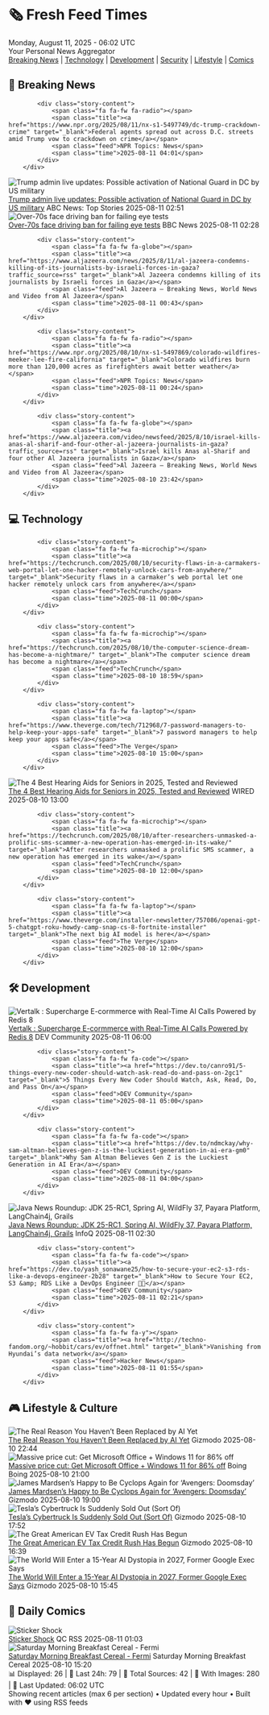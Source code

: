 <!-- Processing 54 RSS feeds at 2025-08-11 06:02:16 UTC -->
<!-- Processing: XKCD -->
<!-- Processing: Saturday Morning Breakfast Cereal -->
<!-- Processing: Penny Arcade -->
<!-- Processing: Poorly Drawn Lines -->
<!-- Processing: Garfield -->
<!-- Processing: Dilbert -->
<!-- Processing: Girl Genius -->
<!-- Processing: Dinosaur Comics -->
<!-- Processing: BBC World News -->
<!-- Processing: BBC Breaking News -->
<!-- Processing: Al Jazeera Breaking News -->
<!-- Processing: CBC News -->
<!-- Error processing https://rss.cbc.ca/lineup/topstories.xml: The read operation timed out -->
<!-- Processing: Reuters World News -->
<!-- Processing: Associated Press Breaking -->
<!-- Processing: TechCrunch -->
<!-- Processing: O'Reilly Radar -->
<!-- Processing: Dev.to -->
<!-- Processing: StackOverflow Blog -->
<!-- Processing: DistroWatch -->
<!-- Processing: Red Hat Blog -->
<!-- Processing: GitLab Blog -->
<!-- Processing: Coding Horror -->
<!-- Processing: Gizmodo -->
<!-- Processing: Boing Boing -->
<!-- Processing: Schneier on Security -->
<!-- Generated 3 new posts out of 25 feeds processed -->
<div class="newspaper-header">
    <h1 class="newspaper-title">🗞️ Fresh Feed Times</h1>
    <div class="newspaper-date">Monday, August 11, 2025 - 06:02 UTC</div>
    <div class="newspaper-subtitle">Your Personal News Aggregator</div>
</div>

<div class="newspaper-nav">
    <a href="#breaking">Breaking News</a> |
    <a href="#tech">Technology</a> |
    <a href="#dev">Development</a> |
    <a href="#security">Security</a> |
    <a href="#lifestyle">Lifestyle</a> |
    <a href="#webcomics">Comics</a>
</div>

<div class="news-section breaking-news" id="breaking">
<h2 class="section-header">🚨 Breaking News</h2>
<div class="stories-container">
<div class="story">
            
            <div class="story-content">
                <span class="fa fa-fw fa-radio"></span>
                <span class="title"><a href="https://www.npr.org/2025/08/11/nx-s1-5497749/dc-trump-crackdown-crime" target="_blank">Federal agents spread out across D.C. streets amid Trump vow to crackdown on crime</a></span>
                <span class="feed">NPR Topics: News</span>
                <span class="time">2025-08-11 04:01</span>
            </div>
        </div>
<div class="story">
            <img src="https://s.abcnews.com/images/US/washington-1-as-gmh-250806_1754486641660_hpMain_4x3t_384.jpg" alt="Trump admin live updates: Possible activation of National Guard in DC by US military" class="story-image" loading="lazy" onerror="this.style.display='none'">
            <div class="story-content">
                <span class="fa fa-fw fa-tv"></span>
                <span class="title"><a href="https://abcnews.go.com/Politics/live-updates/trump-admin-live-updates/?id=124336385" target="_blank">Trump admin live updates: Possible activation of National Guard in DC by US military</a></span>
                <span class="feed">ABC News: Top Stories</span>
                <span class="time">2025-08-11 02:51</span>
            </div>
        </div>
<div class="story">
            <img src="https://ichef.bbci.co.uk/ace/standard/240/cpsprodpb/3256/live/ac3dd630-766a-11f0-a975-cb151ca452f4.jpg" alt="Over-70s face driving ban for failing eye tests" class="story-image" loading="lazy" onerror="this.style.display='none'">
            <div class="story-content">
                <span class="fa fa-fw fa-flag"></span>
                <span class="title"><a href="https://www.bbc.com/news/articles/c5yllgezjk3o?at_medium=RSS&at_campaign=rss" target="_blank">Over-70s face driving ban for failing eye tests</a></span>
                <span class="feed">BBC News</span>
                <span class="time">2025-08-11 02:28</span>
            </div>
        </div>
<div class="story">
            
            <div class="story-content">
                <span class="fa fa-fw fa-globe"></span>
                <span class="title"><a href="https://www.aljazeera.com/news/2025/8/11/al-jazeera-condemns-killing-of-its-journalists-by-israeli-forces-in-gaza?traffic_source=rss" target="_blank">Al Jazeera condemns killing of its journalists by Israeli forces in Gaza</a></span>
                <span class="feed">Al Jazeera – Breaking News, World News and Video from Al Jazeera</span>
                <span class="time">2025-08-11 00:43</span>
            </div>
        </div>
<div class="story">
            
            <div class="story-content">
                <span class="fa fa-fw fa-radio"></span>
                <span class="title"><a href="https://www.npr.org/2025/08/10/nx-s1-5497869/colorado-wildfires-meeker-lee-fire-california" target="_blank">Colorado wildfires burn more than 120,000 acres as firefighters await better weather</a></span>
                <span class="feed">NPR Topics: News</span>
                <span class="time">2025-08-11 00:24</span>
            </div>
        </div>
<div class="story">
            
            <div class="story-content">
                <span class="fa fa-fw fa-globe"></span>
                <span class="title"><a href="https://www.aljazeera.com/video/newsfeed/2025/8/10/israel-kills-anas-al-sharif-and-four-other-al-jazeera-journalists-in-gaza?traffic_source=rss" target="_blank">Israel kills Anas al-Sharif and four other Al Jazeera journalists in Gaza</a></span>
                <span class="feed">Al Jazeera – Breaking News, World News and Video from Al Jazeera</span>
                <span class="time">2025-08-10 23:42</span>
            </div>
        </div>
</div>
</div>
<div class="news-section tech-news" id="tech">
<h2 class="section-header">💻 Technology</h2>
<div class="stories-container">
<div class="story">
            
            <div class="story-content">
                <span class="fa fa-fw fa-microchip"></span>
                <span class="title"><a href="https://techcrunch.com/2025/08/10/security-flaws-in-a-carmakers-web-portal-let-one-hacker-remotely-unlock-cars-from-anywhere/" target="_blank">Security flaws in a carmaker’s web portal let one hacker remotely unlock cars from anywhere</a></span>
                <span class="feed">TechCrunch</span>
                <span class="time">2025-08-11 00:00</span>
            </div>
        </div>
<div class="story">
            
            <div class="story-content">
                <span class="fa fa-fw fa-microchip"></span>
                <span class="title"><a href="https://techcrunch.com/2025/08/10/the-computer-science-dream-has-become-a-nightmare/" target="_blank">The computer science dream has become a nightmare</a></span>
                <span class="feed">TechCrunch</span>
                <span class="time">2025-08-10 18:59</span>
            </div>
        </div>
<div class="story">
            
            <div class="story-content">
                <span class="fa fa-fw fa-laptop"></span>
                <span class="title"><a href="https://www.theverge.com/tech/712968/7-password-managers-to-help-keep-your-apps-safe" target="_blank">7 password managers to help keep your apps safe</a></span>
                <span class="feed">The Verge</span>
                <span class="time">2025-08-10 15:00</span>
            </div>
        </div>
<div class="story">
            <img src="https://media.wired.com/photos/6897f641b74b028bc80928c8/master/pass/The%20Best%20Hearing%20Aids%20for%20Seniors.png" alt="The 4 Best Hearing Aids for Seniors in 2025, Tested and Reviewed" class="story-image" loading="lazy" onerror="this.style.display='none'">
            <div class="story-content">
                <span class="fa fa-fw fa-bolt"></span>
                <span class="title"><a href="https://www.wired.com/gallery/best-hearing-aids-for-seniors/" target="_blank">The 4 Best Hearing Aids for Seniors in 2025, Tested and Reviewed</a></span>
                <span class="feed">WIRED</span>
                <span class="time">2025-08-10 13:00</span>
            </div>
        </div>
<div class="story">
            
            <div class="story-content">
                <span class="fa fa-fw fa-microchip"></span>
                <span class="title"><a href="https://techcrunch.com/2025/08/10/after-researchers-unmasked-a-prolific-sms-scammer-a-new-operation-has-emerged-in-its-wake/" target="_blank">After researchers unmasked a prolific SMS scammer, a new operation has emerged in its wake</a></span>
                <span class="feed">TechCrunch</span>
                <span class="time">2025-08-10 12:00</span>
            </div>
        </div>
<div class="story">
            
            <div class="story-content">
                <span class="fa fa-fw fa-laptop"></span>
                <span class="title"><a href="https://www.theverge.com/installer-newsletter/757086/openai-gpt-5-chatgpt-roku-howdy-camp-snap-cs-8-fortnite-installer" target="_blank">The next big AI model is here</a></span>
                <span class="feed">The Verge</span>
                <span class="time">2025-08-10 12:00</span>
            </div>
        </div>
</div>
</div>
<div class="news-section dev-news" id="dev">
<h2 class="section-header">🛠️ Development</h2>
<div class="stories-container">
<div class="story">
            <img src="https://media2.dev.to/dynamic/image/width=800%2Cheight=%2Cfit=scale-down%2Cgravity=auto%2Cformat=auto/https%3A%2F%2Fassets.dev.to%2Fassets%2Fgithub-logo-5a155e1f9a670af7944dd5e12375bc76ed542ea80224905ecaf878b9157cdefc.svg" alt="Vertalk : Supercharge E-cormmerce with Real-Time AI Calls Powered by Redis 8" class="story-image" loading="lazy" onerror="this.style.display='none'">
            <div class="story-content">
                <span class="fa fa-fw fa-code"></span>
                <span class="title"><a href="https://dev.to/abraham_root/vertalk-supercharge-e-cormmerce-with-real-time-ai-calls-powered-by-redis-8-11ka" target="_blank">Vertalk : Supercharge E-cormmerce with Real-Time AI Calls Powered by Redis 8</a></span>
                <span class="feed">DEV Community</span>
                <span class="time">2025-08-11 06:00</span>
            </div>
        </div>
<div class="story">
            
            <div class="story-content">
                <span class="fa fa-fw fa-code"></span>
                <span class="title"><a href="https://dev.to/canro91/5-things-every-new-coder-should-watch-ask-read-do-and-pass-on-2gc1" target="_blank">5 Things Every New Coder Should Watch, Ask, Read, Do, and Pass On</a></span>
                <span class="feed">DEV Community</span>
                <span class="time">2025-08-11 05:00</span>
            </div>
        </div>
<div class="story">
            
            <div class="story-content">
                <span class="fa fa-fw fa-code"></span>
                <span class="title"><a href="https://dev.to/ndmckay/why-sam-altman-believes-gen-z-is-the-luckiest-generation-in-ai-era-gm0" target="_blank">Why Sam Altman Believes Gen Z is the Luckiest Generation in AI Era</a></span>
                <span class="feed">DEV Community</span>
                <span class="time">2025-08-11 04:00</span>
            </div>
        </div>
<div class="story">
            <img src="https://res.infoq.com/news/2025/08/java-news-roundup-aug04-2025/en/headerimage/java-istock-image-01-1754857944940.jpg" alt="Java News Roundup: JDK 25-RC1, Spring AI, WildFly 37, Payara Platform, LangChain4j, Grails" class="story-image" loading="lazy" onerror="this.style.display='none'">
            <div class="story-content">
                <span class="fa fa-fw fa-info-circle"></span>
                <span class="title"><a href="https://www.infoq.com/news/2025/08/java-news-roundup-aug04-2025/?utm_campaign=infoq_content&utm_source=infoq&utm_medium=feed&utm_term=global" target="_blank">Java News Roundup: JDK 25-RC1, Spring AI, WildFly 37, Payara Platform, LangChain4j, Grails</a></span>
                <span class="feed">InfoQ</span>
                <span class="time">2025-08-11 02:30</span>
            </div>
        </div>
<div class="story">
            
            <div class="story-content">
                <span class="fa fa-fw fa-code"></span>
                <span class="title"><a href="https://dev.to/yash_sonawane25/how-to-secure-your-ec2-s3-rds-like-a-devops-engineer-2b28" target="_blank">How to Secure Your EC2, S3 &amp; RDS Like a DevOps Engineer 🔐🚀</a></span>
                <span class="feed">DEV Community</span>
                <span class="time">2025-08-11 02:21</span>
            </div>
        </div>
<div class="story">
            
            <div class="story-content">
                <span class="fa fa-fw fa-y"></span>
                <span class="title"><a href="http://techno-fandom.org/~hobbit/cars/ev/offnet.html" target="_blank">Vanishing from Hyundai’s data network</a></span>
                <span class="feed">Hacker News</span>
                <span class="time">2025-08-11 01:55</span>
            </div>
        </div>
</div>
</div>
<div class="news-section lifestyle-news" id="lifestyle">
<h2 class="section-header">🎮 Lifestyle & Culture</h2>
<div class="stories-container">
<div class="story">
            <img src="https://gizmodo.com/app/uploads/2020/08/s1ycltn3wskgwwgl2a7g.jpg" alt="The Real Reason You Haven’t Been Replaced by AI Yet" class="story-image" loading="lazy" onerror="this.style.display='none'">
            <div class="story-content">
                <span class="fa fa-fw fa-computer"></span>
                <span class="title"><a href="https://gizmodo.com/the-real-reason-you-havent-been-replaced-by-ai-yet-2000641235" target="_blank">The Real Reason You Haven’t Been Replaced by AI Yet</a></span>
                <span class="feed">Gizmodo</span>
                <span class="time">2025-08-10 22:44</span>
            </div>
        </div>
<div class="story">
            <img src="https://i0.wp.com/boingboing.net/wp-content/uploads/2025/08/The-Ultimate-Microsoft-Office-Professional-2021-for-Windows-3.jpg?fit=1200%2C800&amp;quality=60&amp;ssl=1" alt="Massive price cut: Get Microsoft Office + Windows 11 for 86% off" class="story-image" loading="lazy" onerror="this.style.display='none'">
            <div class="story-content">
                <span class="fa fa-fw fa-arrow-right"></span>
                <span class="title"><a href="https://boingboing.net/2025/08/10/massive-price-cut-get-microsoft-office-windows-11-for-86-off.html" target="_blank">Massive price cut: Get Microsoft Office + Windows 11 for 86% off</a></span>
                <span class="feed">Boing Boing</span>
                <span class="time">2025-08-10 21:00</span>
            </div>
        </div>
<div class="story">
            <img src="https://gizmodo.com/app/uploads/2025/08/cyclops-xmen.jpg" alt="James Mardsen’s Happy to Be Cyclops Again for ‘Avengers: Doomsday’" class="story-image" loading="lazy" onerror="this.style.display='none'">
            <div class="story-content">
                <span class="fa fa-fw fa-computer"></span>
                <span class="title"><a href="https://gizmodo.com/james-mardsens-happy-to-be-cyclops-again-for-avengers-doomsday-2000641139" target="_blank">James Mardsen’s Happy to Be Cyclops Again for ‘Avengers: Doomsday’</a></span>
                <span class="feed">Gizmodo</span>
                <span class="time">2025-08-10 19:00</span>
            </div>
        </div>
<div class="story">
            <img src="https://gizmodo.com/app/uploads/2024/08/A-Tesla-Cybertruck-on-a-road.jpg" alt="Tesla’s Cybertruck Is Suddenly Sold Out (Sort Of)" class="story-image" loading="lazy" onerror="this.style.display='none'">
            <div class="story-content">
                <span class="fa fa-fw fa-computer"></span>
                <span class="title"><a href="https://gizmodo.com/teslas-cybertruck-is-suddenly-sold-out-sort-of-2000641210" target="_blank">Tesla’s Cybertruck Is Suddenly Sold Out (Sort Of)</a></span>
                <span class="feed">Gizmodo</span>
                <span class="time">2025-08-10 17:52</span>
            </div>
        </div>
<div class="story">
            <img src="https://gizmodo.com/app/uploads/2025/01/GettyImages-1531040160.jpg" alt="The Great American EV Tax Credit Rush Has Begun" class="story-image" loading="lazy" onerror="this.style.display='none'">
            <div class="story-content">
                <span class="fa fa-fw fa-computer"></span>
                <span class="title"><a href="https://gizmodo.com/the-great-american-ev-tax-credit-rush-has-begun-2000641202" target="_blank">The Great American EV Tax Credit Rush Has Begun</a></span>
                <span class="feed">Gizmodo</span>
                <span class="time">2025-08-10 16:39</span>
            </div>
        </div>
<div class="story">
            <img src="https://gizmodo.com/app/uploads/2025/04/GettyImages-2211560521.jpg" alt="The World Will Enter a 15-Year AI Dystopia in 2027, Former Google Exec Says" class="story-image" loading="lazy" onerror="this.style.display='none'">
            <div class="story-content">
                <span class="fa fa-fw fa-computer"></span>
                <span class="title"><a href="https://gizmodo.com/the-world-will-enter-a-15-year-ai-dystopia-in-2027-former-google-exec-says-2000641195" target="_blank">The World Will Enter a 15-Year AI Dystopia in 2027, Former Google Exec Says</a></span>
                <span class="feed">Gizmodo</span>
                <span class="time">2025-08-10 15:45</span>
            </div>
        </div>
</div>
</div>
<div class="news-section webcomics-section" id="webcomics">
<h2 class="section-header">🎨 Daily Comics</h2>
<div class="stories-container">
<div class="story">
            <img src="http://www.questionablecontent.net/comics/5632.png" alt="Sticker Shock" class="story-image" loading="lazy" onerror="this.style.display='none'">
            <div class="story-content">
                <span class="fa fa-fw fa-music"></span>
                <span class="title"><a href="http://questionablecontent.net/view.php?comic=5632" target="_blank">Sticker Shock</a></span>
                <span class="feed">QC RSS</span>
                <span class="time">2025-08-11 01:03</span>
            </div>
        </div>
<div class="story">
            <img src="https://www.smbc-comics.com/comics/1754597272-20250810.png" alt="Saturday Morning Breakfast Cereal - Fermi" class="story-image" loading="lazy" onerror="this.style.display='none'">
            <div class="story-content">
                <span class="fa fa-fw fa-smile"></span>
                <span class="title"><a href="https://www.smbc-comics.com/comic/fermi" target="_blank">Saturday Morning Breakfast Cereal - Fermi</a></span>
                <span class="feed">Saturday Morning Breakfast Cereal</span>
                <span class="time">2025-08-10 15:20</span>
            </div>
        </div>
</div>
</div>

<div class="newspaper-footer">
    <div class="stats">
        📊 Displayed: 26 | 📅 Last 24h: 79 | 📡 Total Sources: 42 | 📸 With Images: 280 |
        🔄 Last Updated: 06:02 UTC
    </div>
    <div class="footer-note">
        Showing recent articles (max 6 per section) • Updated every hour • Built with ❤️ using RSS feeds
    </div>
</div>

